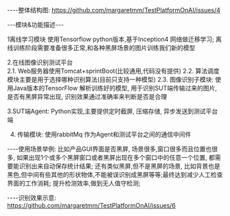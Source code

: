 
----整体结构图:
https://github.com/margaretmm/TestPlatformOnAI/issues/4


---模块&功能描述---


1离线学习模块	使用Tensorflow python版本,基于Inception4 网络做迁移学习;
             离线训练阶段需要准备很多正常,和各种黑屏场景的图片训练我们新的模型



2.在线图像识别测试平台	
   2.1.	Web服务器使用Tomcat+sprintBoot(比较通用,代码没有提供)
   2.2.	算法调度模块主要是用于选择哪种识别算法(目前只支持一种模型)
   2.3.	图像识别子模块: 使用Java版本的TensorFlow 解析训练好的模型, 用于识别SUT端传输过来的图片, 是否有黑屏异常出现, 识别效果通过准确率来判断是否是合理


3.SUT端Agent:
    Python实现,主要提供定时截屏, 压缩存储, 异步发送到测试平台端


4. 传输模块:
    使用rabbitMq 作为Agent和测试平台之间的通信中间件



----使用场景举例:
  比如产品GUI界面是否黑屏, 场景很多,窗口很多而且位置也很多, 如果出现1个或多个黑屏窗口或者黑屏出现在多个窗口中的任意一个位置, 都需要能识别出来自动保存统计结果; 还有类似黑屏,但不是黑屏的场景, 比如背景也是黑色,但中间有些其他的形状物体,不能被误识别成黑屏等等;最终达到减少人工检查界面的工作消耗; 提升检测效率,做到无人值守检测;
  
  
----识别效果示意:
https://github.com/margaretmm/TestPlatformOnAI/issues/6
  
  


